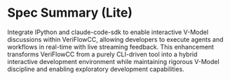# Spec Summary (Lite)

Integrate IPython and claude-code-sdk to enable interactive V-Model discussions within VeriFlowCC, allowing developers to execute agents and workflows in real-time with live streaming feedback. This enhancement transforms VeriFlowCC from a purely CLI-driven tool into a hybrid interactive development environment while maintaining rigorous V-Model discipline and enabling exploratory development capabilities.
